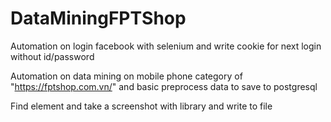 # DataMiningFPTShop
Automation on login facebook with selenium and write cookie for next login without id/password


Automation on data mining on mobile phone category of "https://fptshop.com.vn/" and basic preprocess data to save to postgresql


Find element and take a screenshot with library and write to file
